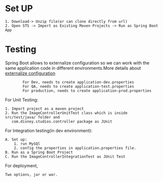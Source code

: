# Set UP

	1. Download-> Unzip file(or can clone directly from url)
	2. Open STS -> Import as Existing Maven Projects -> Run as Spring Boot App

# Testing

Spring Boot allows to externalize  configuration so we can work with the same application code in different environments.More details  about [externalize  configuration](https://docs.spring.io/spring-boot/docs/current/reference/html/boot-features-external-config.html)
			
			For Dev, needs to create application-dev.properties
			For QA, needs to create application-test.properties
			For production, needs to create application-prod.properties

For Unit Testing:

	1. Import project as a maven project
	2. Run the ImageControllerUnitTest class which is inside src/test/java/ folder and 
	   com.disney.studios.controller package as JUnit 

For Integration testing(in dev environment):

	A. Set up:
		1. run MySQl
		2. config the properties in application.properties file. 
	B. Run as a Spring Boot Project
	C. Run the ImageControllerIntegrationTest as JUnit Test
	
For deployment, 
 
    Two options, jar or war. 
    
